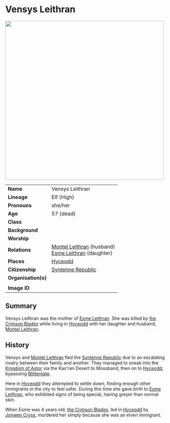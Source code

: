 # Vensys Leithran

<img src="https://raw.githubusercontent.com/jesskelsall/astarus-images/main/characters/portraits/imageid.png" height="500" />

|||
| --- | --- |
| **Name** | Vensys Leithran | character.4
| **Lineage** | Elf (High) |
| **Pronouns** | she/her |
| **Age** | 57 (dead) |
| **Class** | |
| **Background** | |
| **Worship** | |
| **Relations** | [Montel Leithran](montel-leithran.md) (husband)<br>[Esme Leithran](esme-leithran.md) (daughter) |
| **Places** | [Hyceodd](../places/towns/hyceodd.md) |
| **Citizenship** | [Syntenne Republic](../civilisations/syntenne-republic/syntenne-republic.md) |
| **Organisation(s)** | |
|||
| **Image ID** | |

## Summary

Vensys Leithran was the mother of [Esme Leithran](esme-leithran.md). She was killed by [the Crimson Blades](../organisations/the-crimson-blades.md) while living in [Hyceodd](../places/towns/hyceodd.md) with her daughter and husband, [Montel Leithran](montel-leithran.md).

## History

Vensys and [Montel Leithran](montel-leithran.md) fled the [Syntenne Republic](../civilisations/syntenne-republic/syntenne-republic.md) due to an escalating rivalry between their family and another. They managed to sneak into the [Kingdom of Astor](../civilisations/kingdom-of-astor/kingdom-of-astor.md) via the Kas'ran Desert to Mossband, then on to [Hyceodd](../places/towns/hyceodd.md), bypassing [Blittergate](../places/towns/blittergate.md).

Here in [Hyceodd](../places/towns/hyceodd.md) they attempted to settle down, finding enough other immigrants in the city to feel safer. During this time she gave birth to [Esme Leithran](esme-leithran.md), who exhibited signs of being special, having greyer than normal skin.

When Esme was 4 years old, [the Crimson Blades](../organisations/the-crimson-blades.md), led in [Hyceodd](../places/towns/hyceodd.md) by [Jonwen Cryss](jonwen-cryss.md), murdered her simply because she was an elven immigrant.
